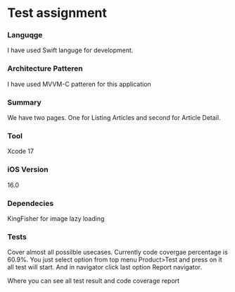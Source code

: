 # Test assignment

### Languqge

I have used Swift languge for development.

### Architecture Patteren 

I have used MVVM-C patteren for this application

### Summary

We have two pages. One for Listing Articles and second for Article Detail.


### Tool
Xcode 17

### iOS Version
16.0

### Dependecies
KingFisher for image lazy loading

### Tests
Cover almost all possilble usecases. Currently code covergae percentage is 60.9%. You just select option from top menu Product>Test and press on it all test will start. And in navigator click last option Report navigator.

Where you can see all test result and code coverage report





